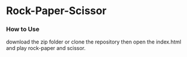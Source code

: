 # Rock-Paper-Scissor


### How to Use
download the zip folder or clone the repository then open the index.html and play rock-paper and scissor.
